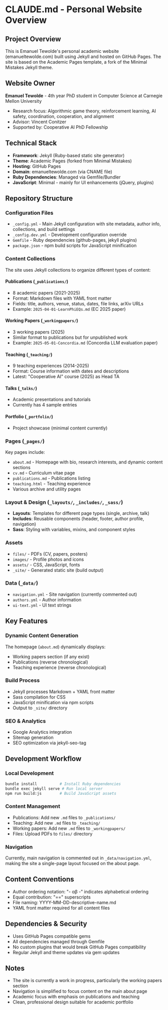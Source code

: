 # CLAUDE.md - Personal Website Overview

## Project Overview
This is Emanuel Tewolde's personal academic website (emanueltewolde.com) built using Jekyll and hosted on GitHub Pages. The site is based on the Academic Pages template, a fork of the Minimal Mistakes Jekyll theme.

## Website Owner
**Emanuel Tewolde** - 4th year PhD student in Computer Science at Carnegie Mellon University
- Research focus: Algorithmic game theory, reinforcement learning, AI safety, coordination, cooperation, and alignment
- Advisor: Vincent Conitzer
- Supported by: Cooperative AI PhD Fellowship

## Technical Stack
- **Framework**: Jekyll (Ruby-based static site generator)
- **Theme**: Academic Pages (forked from Minimal Mistakes)
- **Hosting**: GitHub Pages
- **Domain**: emanueltewolde.com (via CNAME file)
- **Ruby Dependencies**: Managed via Gemfile/Bundler
- **JavaScript**: Minimal - mainly for UI enhancements (jQuery, plugins)

## Repository Structure

### Configuration Files
- `_config.yml` - Main Jekyll configuration with site metadata, author info, collections, and build settings
- `_config.dev.yml` - Development configuration override
- `Gemfile` - Ruby dependencies (github-pages, jekyll plugins)
- `package.json` - npm build scripts for JavaScript minification

### Content Collections
The site uses Jekyll collections to organize different types of content:

#### Publications (`_publications/`)
- 8 academic papers (2021-2025)
- Format: Markdown files with YAML front matter
- Fields: title, authors, venue, status, dates, file links, arXiv URLs
- Example: `2025-04-01-LearnPhiEQs.md` (EC 2025 paper)

#### Working Papers (`_workingpapers/`)
- 3 working papers (2025)
- Similar format to publications but for unpublished work
- Example: `2025-05-01-Concordia.md` (Concordia LLM evaluation paper)

#### Teaching (`_teaching/`)
- 9 teaching experiences (2014-2025)
- Format: Course information with dates and descriptions
- Latest: "Cooperative AI" course (2025) as Head TA

#### Talks (`_talks/`)
- Academic presentations and tutorials
- Currently has 4 sample entries

#### Portfolio (`_portfolio/`)
- Project showcase (minimal content currently)

### Pages (`_pages/`)
Key pages include:
- `about.md` - Homepage with bio, research interests, and dynamic content sections
- `cv.md` - Curriculum vitae page
- `publications.md` - Publications listing
- `teaching.html` - Teaching experience
- Various archive and utility pages

### Layout & Design (`_layouts/`, `_includes/`, `_sass/`)
- **Layouts**: Templates for different page types (single, archive, talk)
- **Includes**: Reusable components (header, footer, author profile, navigation)
- **Sass**: Styling with variables, mixins, and component styles

### Assets
- `files/` - PDFs (CV, papers, posters)
- `images/` - Profile photos and icons
- `assets/` - CSS, JavaScript, fonts
- `_site/` - Generated static site (build output)

### Data (`_data/`)
- `navigation.yml` - Site navigation (currently commented out)
- `authors.yml` - Author information
- `ui-text.yml` - UI text strings

## Key Features

### Dynamic Content Generation
The homepage (`about.md`) dynamically displays:
- Working papers section (if any exist)
- Publications (reverse chronological)
- Teaching experience (reverse chronological)

### Build Process
- Jekyll processes Markdown + YAML front matter
- Sass compilation for CSS
- JavaScript minification via npm scripts
- Output to `_site/` directory

### SEO & Analytics
- Google Analytics integration
- Sitemap generation
- SEO optimization via jekyll-seo-tag

## Development Workflow

### Local Development
```bash
bundle install          # Install Ruby dependencies
bundle exec jekyll serve # Run local server
npm run build:js        # Build JavaScript assets
```

### Content Management
- Publications: Add new `.md` files to `_publications/`
- Teaching: Add new `.md` files to `_teaching/`
- Working papers: Add new `.md` files to `_workingpapers/`
- Files: Upload PDFs to `files/` directory

### Navigation
Currently, main navigation is commented out in `_data/navigation.yml`, making the site a single-page layout focused on the about page.

## Content Conventions
- Author ordering notation: "- αβ -" indicates alphabetical ordering
- Equal contribution: "==" superscripts
- File naming: YYYY-MM-DD-descriptive-name.md
- YAML front matter required for all content files

## Dependencies & Security
- Uses GitHub Pages compatible gems
- All dependencies managed through Gemfile
- No custom plugins that would break GitHub Pages compatibility
- Regular Jekyll and theme updates via gem updates

## Notes
- The site is currently a work in progress, particularly the working papers section
- Navigation is simplified to focus content on the main about page
- Academic focus with emphasis on publications and teaching
- Clean, professional design suitable for academic portfolio